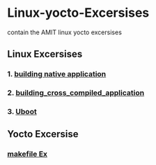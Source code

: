 # Linux-yocto-Excersises
contain the AMIT linux yocto excersises 

## Linux Excersises

### 1. [building native application](linux/1-building_native_application/Readme.md)

### 2. [building_cross_compiled_application](linux/2-building_cross_compiled_application/Readme.md)

### 3. [Uboot](linux/3-uboot/Readme.md)



## Yocto Excersise

### [makefile Ex](yocto/makefiles/Readme.md)
